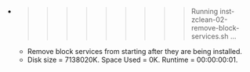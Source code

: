 * >>>>>>>>> Running inst-zclean-02-remove-block-services.sh ...
  * Remove block services from starting after they are being installed.
  * Disk size = 7138020K. Space Used = 0K. Runtime = 00:00:00:01.
